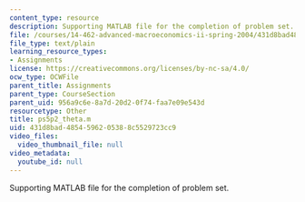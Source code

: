 ```yaml
---
content_type: resource
description: Supporting MATLAB file for the completion of problem set.
file: /courses/14-462-advanced-macroeconomics-ii-spring-2004/431d8bad4854596205388c5529723cc9_ps5p2_theta.m
file_type: text/plain
learning_resource_types:
- Assignments
license: https://creativecommons.org/licenses/by-nc-sa/4.0/
ocw_type: OCWFile
parent_title: Assignments
parent_type: CourseSection
parent_uid: 956a9c6e-8a7d-20d2-0f74-faa7e09e543d
resourcetype: Other
title: ps5p2_theta.m
uid: 431d8bad-4854-5962-0538-8c5529723cc9
video_files:
  video_thumbnail_file: null
video_metadata:
  youtube_id: null
---
```

Supporting MATLAB file for the completion of problem set.